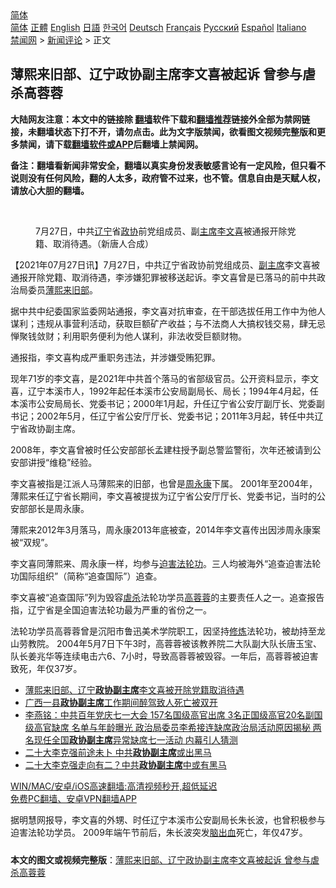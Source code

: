  <!-- 面包屑导航 --> <div class="breadcrumb"><!-- GTranslate: https://gtranslate.io/ -->  <div class="switcher notranslate">  <div class="selected">  <a href="#" onclick="return false;"> 简体</a>  </div>  <div class="option">  <a href="https://www.bannedbook.org" onclick="doGTranslate('zh-CN|zh-CN');jQuery('div.switcher div.selected a').html(jQuery(this).html());return false;" title="简体中文" class="nturl selected"> 简体</a>  <a href="https://www.bannedbook.org/zh-tw/" onclick="doGTranslate('zh-CN|zh-TW');jQuery('div.switcher div.selected a').html(jQuery(this).html());return false;" title="繁體中文" class="nturl"> 正體</a>  <a href="https://www.bannedbook.org/en/" onclick="doGTranslate('zh-CN|en');jQuery('div.switcher div.selected a').html(jQuery(this).html());return false;" title="English" class="nturl"> English</a>  <a href="https://www.bannedbook.org/ja/" onclick="doGTranslate('zh-CN|ja');jQuery('div.switcher div.selected a').html(jQuery(this).html());return false;" title="日本語" class="nturl"> 日語</a>  <a href="https://www.bannedbook.org/ko/" onclick="doGTranslate('zh-CN|ko');jQuery('div.switcher div.selected a').html(jQuery(this).html());return false;" title="한국어" class="nturl"> 한국어</a>  <a href="https://www.bannedbook.org/de/" onclick="doGTranslate('zh-CN|de');jQuery('div.switcher div.selected a').html(jQuery(this).html());return false;" title="Deutsch" class="nturl"> Deutsch</a>  <a href="https://www.bannedbook.org/fr/" onclick="doGTranslate('zh-CN|fr');jQuery('div.switcher div.selected a').html(jQuery(this).html());return false;" title="Français" class="nturl"> Français</a>  <a href="https://www.bannedbook.org/ru/" onclick="doGTranslate('zh-CN|ru');jQuery('div.switcher div.selected a').html(jQuery(this).html());return false;" title="Русский" class="nturl"> Русский</a>  <a href="https://www.bannedbook.org/es/" onclick="doGTranslate('zh-CN|es');jQuery('div.switcher div.selected a').html(jQuery(this).html());return false;" title="Español" class="nturl"> Español</a>  <a href="https://www.bannedbook.org/it/" onclick="doGTranslate('zh-CN|it');jQuery('div.switcher div.selected a').html(jQuery(this).html());return false;" title="Italiano" class="nturl"> Italiano</a>  </div>  </div>      <div class='breadcrumb-sub'><!-- Breadcrumb NavXT 6.3.0 --> <a href="https://www.bannedbook.org/" class="home">禁闻网</a> &gt; <a href="https://www.bannedbook.org/bnews/comments/" class="category">新闻评论</a> &gt; 正文</div></div><h2>薄熙来旧部、辽宁政协副主席李文喜被起诉 曾参与虐杀高蓉蓉</h2> <p class="notice"><b>大陆网友注意：本文中的链接除 <a href="https://github.com/bannedbook/fanqiang" >翻墙</a>软件下载和<a href="https://github.com/killgcd/justmysocks/blob/master/README.md">翻墙推荐</a>链接外全部为禁网链接，未翻墙状态下打不开，请勿点击。此为文字版禁闻，欲看图文视频完整版和更多禁闻，请下载<a href="https://github.com/bannedbook/fanqiang">翻墙软件或APP</a>后翻墙上禁闻网。</p><p>备注：翻墙看新闻非常安全，翻墙以真实身份发表敏感言论有一定风险，但只看不说则没有任何风险，翻的人太多，政府管不过来，也不管。信息自由是天赋人权，请放心大胆的翻墙。</b></p>  <div class="entry"> <br /> <figure><a href="https://i1.wp.com/upload-images-bucket-v64rleca837do.s3.eu-west-1.amazonaws.com/wp-content/uploads/2021/07/27225559/liwenxijpg-800x450-1.jpeg?fit=800%2C450&#038;ssl=1" data-caption="7月27日，中共辽宁省政协前党组成员、副主席李文喜被通报开除党籍、取消待遇。（新唐人合成）"></a><figcaption class="wp-caption-text">7月27日，中共<a href="https://www.bannedbook.org/bnews/tag/%e8%be%bd%e5%ae%81/" class="st_tag internal_tag" rel="tag" title="标签 辽宁 下的日志">辽宁</a>省<a href="https://www.bannedbook.org/bnews/tag/%e6%94%bf%e5%8d%8f/" class="st_tag internal_tag" rel="tag" title="标签 政协 下的日志">政协</a>前党组成员、副<a href="https://www.bannedbook.org/bnews/tag/%E4%B8%BB%E5%B8%AD/" class="st_tag internal_tag" rel="tag" title="标签 主席 下的日志">主席</a><a href="https://www.bannedbook.org/bnews/tag/%e6%9d%8e%e6%96%87%e5%96%9c/" class="st_tag internal_tag" rel="tag" title="标签 李文喜 下的日志">李文喜</a>被通报开除党籍、取消待遇。（新唐人合成）</figcaption></figure> <p>【2021年07月27日讯】7月27日，中共辽宁省政协前党组成员、<a href="https://www.bannedbook.org/bnews/tag/%E5%89%AF%E4%B8%BB%E5%B8%AD/" class="st_tag internal_tag" rel="tag" title="标签 副主席 下的日志">副主席</a>李文喜被通报开除党籍、取消待遇，李涉嫌犯罪被移送起诉。李文喜曾是已落马的前中共政治局委员<a href="https://www.bannedbook.org/bnews/tag/%e8%96%84%e7%86%99%e6%9d%a5/" class="st_tag internal_tag" rel="tag" title="标签 薄熙来 下的日志">薄熙来</a><a href="https://www.bannedbook.org/bnews/tag/%E6%97%A7%E9%83%A8/" class="st_tag internal_tag" rel="tag" title="标签 旧部 下的日志">旧部</a>。</p> <p>据中共中纪委国家监委网站通报，李文喜对抗审查，在干部选拔任用工作中为他人谋利；违规从事营利活动，获取巨额矿产收益；与不法商人大搞权钱交易，肆无忌惮聚钱敛财；利用职务便利为他人谋利，非法收受巨额财物。</p> <p>通报指，李文喜构成严重职务违法，并涉嫌受贿犯罪。</p>  <p>现年71岁的李文喜，是2021年中共首个落马的省部级官员。公开资料显示，李文喜，辽宁本溪市人，1992年起任本溪市公安局副局长、局长；1994年4月起，任本溪市公安局局长、党委书记；2000年1月起，升任辽宁省公安厅副厅长、党委副书记；2002年5月，任辽宁省公安厅厅长、党委书记；2011年3月起，转任中共辽宁省政协副主席。</p> <p>2008年，李文喜曾被时任公安部部长孟建柱授予副总警监警衔，次年还被请到公安部讲授“维稳”经验。</p> <p>李文喜被指是江派人马薄熙来的旧部，也曾是<span class='wp_keywordlink'><a href="https://www.bannedbook.org/forum2/topic2891.html" title="《周永康其人》《周永康传》" target="_blank">周永康</a></span>下属。 2001年至2004年，薄熙来任辽宁省长期间，李文喜被提拔为辽宁省公安厅厅长、党委书记，当时的公安部部长是周永康。</p>  <p>薄熙来2012年3月落马，周永康2013年底被查，2014年李文喜传出因涉周永康案被“双规”。</p> <p>李文喜同薄熙来、周永康一样，均参与<span class='wp_keywordlink'><a href="https://www.bannedbook.org/forum11/topic278.html" title="评江泽民与中共相互利用迫害法轮功" target="_blank">迫害法轮功</a></span>。三人均被海外“追查迫害法轮功国际组织”（简称“追查国际”）追查。</p> <p>李文喜被“追查国际”列为毁容<a href="https://www.bannedbook.org/bnews/tag/%E8%99%90%E6%9D%80/" class="st_tag internal_tag" rel="tag" title="标签 虐杀 下的日志">虐杀</a>法轮功学员<a href="https://www.bannedbook.org/bnews/tag/%e9%ab%98%e8%93%89%e8%93%89/" class="st_tag internal_tag" rel="tag" title="标签 高蓉蓉 下的日志">高蓉蓉</a>的主要责任人之一。追查报告指，辽宁省是全国迫害法轮功最为严重的省份之一。</p>  <p>法轮功学员高蓉蓉曾是沉阳市鲁迅美术学院职工，因坚持<span class='wp_keywordlink'><a href="https://www.qi-gong.me/" title="气功修炼网" target="_blank">修炼</a></span>法轮功，被劫持至龙山劳教院。 2004年5月7日下午3时，高蓉蓉被该教养院二大队副大队长唐玉宝、队长姜兆华等连续电击六6、7小时，导致高蓉蓉被毁容。一年后，高蓉蓉被迫害致死，年仅37岁。</p> <ul class='op-related-articles' title='相关阅读'> <li><a href='https://www.bannedbook.org/bnews/worldnews/20210728/1595324.html' target='_blank'>薄熙来旧部、辽宁<b>政协副主席</b>李文喜被开除党籍取消待遇</a></li> <li><a href='https://www.bannedbook.org/bnews/baitai/20210717/1589065.html' target='_blank'>广西一县<b>政协副主席</b>工作期间醉驾致人死亡被双开</a></li> <li><a href='https://www.bannedbook.org/bnews/comments/20210705/1580792.html' target='_blank'>李燕铭：中共百年党庆七一大会 157名国级高官出席 3名正国级高官20名副国级高官缺席 名单与年龄曝光 政治局委员李希接连缺席政治局活动原因揭秘 两名现任全国<b>政协副主席</b>异常缺席七一活动 内幕引人猜测</a></li> <li><a href='https://www.bannedbook.org/bnews/cbnews/20210527/1554515.html' target='_blank'>二十大李克强前途未卜 中共<b>政协副主席</b>或出黑马</a></li> <li><a href='https://www.bannedbook.org/bnews/comments/20210526/1554027.html' target='_blank'>二十大李克强走向有二？中共<b>政协副主席</b>中或有黑马</a></li> </ul> <p class="texttj"> <a href="https://github.com/bannedbook/fanqiang/wiki/V2ray%E6%9C%BA%E5%9C%BA" target="_blank">WIN/MAC/安卓/iOS高速翻墙:高清视频秒开,超低延迟</a><br/> <a href="https://github.com/bannedbook/fanqiang/wiki/%E7%A6%81%E9%97%BB%E7%BD%91%E5%AE%89%E5%8D%93%E7%BF%BB%E5%A2%99%E6%96%B0%E9%97%BBAPP" target="_blank">免费PC翻墙、安卓VPN翻墙APP</a></p><p>据明慧网报导，李文喜的外甥、时任辽宁本溪市公安副局长朱长波，也曾积极参与迫害法轮功学员。 2009年端午节前后，朱长波突发<a href="https://www.bannedbook.org/bnews/tag/%E8%84%91%E5%87%BA%E8%A1%80/" class="st_tag internal_tag" rel="tag" title="标签 脑出血 下的日志">脑出血</a>死亡，年仅47岁。</p> <a name='sharetosocial'></a>  <div style="margin-bottom:5px;padding-bottom:5px;clear:both"> <div id="archive-pix-1" class="banner-ads"> <!-- AuctionX Display platform tag START --> <div id="26318x728x90x621x_ADSLOT2" clicktrack="%%CLICK_URL_ESC%%"></div> <!-- AuctionX Display platform tag END --> </div> <div id="archive-pix-2" class="banner-ads"> <!-- AuctionX Display platform tag START --> <div id="26315x300x250x621x_ADSLOT2" clicktrack="%%CLICK_URL_ESC%%"></div> <!-- AuctionX Display platform tag END --> </div> </div>  <div id="archive-pix-1" class="banner-ads"> <!-- AuctionX Display platform tag START --> <div id="26318x728x90x621x_ADSLOT3" clicktrack="%%CLICK_URL_ESC%%"></div> <!-- AuctionX Display platform tag END --> </div> <div><b>本文的图文或视频完整版</b>：<a href='https://www.bannedbook.org/bnews/comments/20210728/1595457.html'>薄熙来旧部、辽宁政协副主席李文喜被起诉 曾参与虐杀高蓉蓉</a></div>  </div><!--END ENTRY--> 